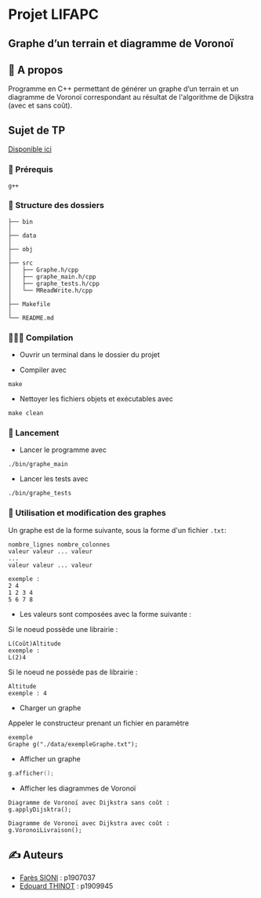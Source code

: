 # Projet LIFAPC
## Graphe d’un terrain et diagramme de Voronoï

## 🧐 A propos
Programme en C++ permettant de générer un graphe d’un terrain et un diagramme de Voronoï correspondant au résultat de l'algorithme de Dijkstra (avec et sans coût).


## Sujet de TP
[Disponible ici](https://perso.liris.cnrs.fr/raphaelle.chaine/COURS/LIFAP6/tp09-voronoi.pdf "Sujet du TP noté")



### 🏁 Prérequis
`g++`

### 📁 Structure des dossiers
```
├── bin
│
├── data
│
├── obj
│
├── src
│   ├── Graphe.h/cpp
│   ├── graphe_main.h/cpp
│   ├── graphe_tests.h/cpp
│   └── MReadWrite.h/cpp
│
├── Makefile
│
└── README.md
```

### 👨🏻‍💻 Compilation

- Ouvrir un terminal dans le dossier du projet

- Compiler avec
```
make
```  

- Nettoyer les fichiers objets et exécutables avec
```
make clean
``` 

### 🚀 Lancement

- Lancer le programme avec
```
./bin/graphe_main
```

- Lancer les tests avec
```
./bin/graphe_tests
```


### 📝 Utilisation et modification des graphes
Un graphe est de la forme suivante, sous la forme d'un fichier `.txt`:
```
nombre_lignes nombre_colonnes
valeur valeur ... valeur
...
valeur valeur ... valeur

exemple : 
2 4
1 2 3 4
5 6 7 8
```

- Les valeurs sont composées avec la forme suivante :


Si le noeud possède une librairie :
```
L(Coût)Altitude
exemple :
L(2)4
```

Si le noeud ne possède pas de librairie :
```
Altitude
exemple : 4
```

- Charger un graphe

Appeler le constructeur prenant un fichier en paramètre
```
exemple
Graphe g("./data/exempleGraphe.txt");
```

- Afficher un graphe
```cpp
g.afficher();
```

- Afficher les diagrammes de Voronoï
```
Diagramme de Voronoï avec Dijkstra sans coût :
g.applyDijsktra(); 

Diagramme de Voronoï avec Dijkstra avec coût :
g.VoronoiLivraison();
```



## ✍️ Auteurs <a name = "authors"></a>

- [Farès SIONI](https://github.com/fsioni) : p1907037
- [Edouard THINOT](https://forge.univ-lyon1.fr/p1909945) : p1909945
